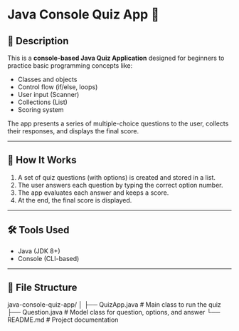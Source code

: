 # Java Console Quiz App 🎯

## 📌 Description
This is a **console-based Java Quiz Application** designed for beginners to practice basic programming concepts like:
- Classes and objects
- Control flow (if/else, loops)
- User input (Scanner)
- Collections (List)
- Scoring system

The app presents a series of multiple-choice questions to the user, collects their responses, and displays the final score.

---

## 🚀 How It Works
1. A set of quiz questions (with options) is created and stored in a list.
2. The user answers each question by typing the correct option number.
3. The app evaluates each answer and keeps a score.
4. At the end, the final score is displayed.

---

## 🛠️ Tools Used
- Java (JDK 8+)
- Console (CLI-based)

---

## 📂 File Structure

java-console-quiz-app/
│
├── QuizApp.java # Main class to run the quiz
├── Question.java # Model class for question, options, and answer
└── README.md # Project documentation
